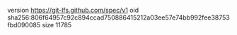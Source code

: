 version https://git-lfs.github.com/spec/v1
oid sha256:806f64957c92c894ccad750886415212a03ee57e74bb992fee38753fbd090085
size 11785
